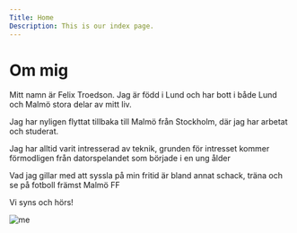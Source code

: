 ```yaml
---
Title: Home
Description: This is our index page.
---
```

Om mig
==========================

Mitt namn är Felix Troedson. Jag är född i Lund och har bott i både Lund och Malmö stora delar av mitt liv.

Jag har nyligen flyttat tillbaka till Malmö från Stockholm, där jag har arbetat och studerat.

Jag har alltid varit intresserad av teknik, grunden för intresset kommer förmodligen från datorspelandet som började i en ung ålder

Vad jag gillar med att syssla på min fritid är bland annat schack, träna och se på fotboll främst Malmö FF

Vi syns och hörs!

![me](%assets_url%/img/me1.jpg)
